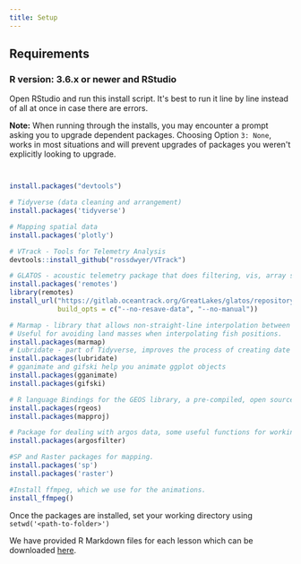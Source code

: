 ```yaml
---
title: Setup
---
```


## Requirements

### R version: 3.6.x or newer and RStudio

Open RStudio and run this install script. It's best to run it line by line instead of all at once in case there are errors.

<b>Note:</b> When running through the installs, you may encounter a prompt asking you to upgrade dependent packages. Choosing Option `3: None`, works in most situations and will prevent upgrades of packages you weren't explicitly looking to upgrade.
```r


install.packages("devtools")

# Tidyverse (data cleaning and arrangement)
install.packages('tidyverse')

# Mapping spatial data
install.packages('plotly')

# VTrack - Tools for Telemetry Analysis
devtools::install_github("rossdwyer/VTrack")

# GLATOS - acoustic telemetry package that does filtering, vis, array simulation, etc.
install.packages('remotes')
library(remotes)
install_url("https://gitlab.oceantrack.org/GreatLakes/glatos/repository/master/archive.zip",
            build_opts = c("--no-resave-data", "--no-manual"))  

# Marmap - library that allows non-straight-line interpolation between two points.
# Useful for avoiding land masses when interpolating fish positions.
install.packages(marmap)
# Lubridate - part of Tidyverse, improves the process of creating date objects
install.packages(lubridate)
# gganimate and gifski help you animate ggplot objects
install.packages(gganimate)
install.packages(gifski)

# R language Bindings for the GEOS library, a pre-compiled, open source geometry engine for fast spatial calculation
install.packages(rgeos)
install.packages(mapproj)

# Package for dealing with argos data, some useful functions for working with a series of geospatial data points
install.packages(argosfilter)

#SP and Raster packages for mapping.
install.packages('sp')
install.packages('raster')

#Install ffmpeg, which we use for the animations.
install_ffmpeg()            
```

Once the packages are installed, set your working directory using `setwd('<path-to-folder>')`

We have provided R Markdown files for each lesson which can be downloaded [here](rmarkdown.zip).
